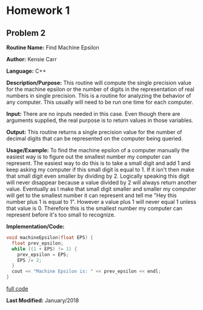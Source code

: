 # Homework 1
## Problem 2

**Routine Name:**           Find Machine Epsilon

**Author:** Kensie Carr

**Language:** C++

**Description/Purpose:** This routine will compute the single precision value for the machine epsilon or the number of digits
in the representation of real numbers in single precision. This is a routine for analyzing the behavior of any computer. This
usually will need to be run one time for each computer.

**Input:** There are no inputs needed in this case. Even though there are arguments supplied, the real purpose is to
return values in those variables.

**Output:** This routine returns a single precision value for the number of decimal digits that can be represented on the
computer being queried.

**Usage/Example:**
To find the machine epsilon of a computer manually the easiest way is to figure out the smallest number my computer can represent. The easiest way to do this is to take a small digit and add 1 and keep asking my computer if this small digit is equal to 1. If it isn't then make that small digit even smaller by dividing by 2. Logically speaking this digit will never disappear because a value divided by 2 will always return another value. Eventually as I make that small digit smaller and smaller my computer will get to the smallest number it can represent and tell me "Hey this number plus 1 is equal to 1". However a value plus 1 will never equal 1 unless that value is 0. Therefore this is the smallest number my computer can represent before it's too small to recognize.

**Implementation/Code:** 
```c++ 
void machineEpsilon(float EPS) {
  float prev_epsilon;
  while ((1 + EPS) != 1) {
    prev_epsilon = EPS;
    EPS /= 2;
  }
  cout << "Machine Epsilon is: " << prev_epsilon << endl;
}
```
[full code](https://KensieCarr.github.io/Math-5620/softwaremanual/machine_epsilon.cpp)

**Last Modified:** January/2018